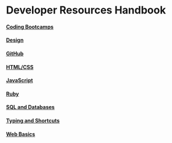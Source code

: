 # Developer Resources Handbook

#### [Coding Bootcamps](./bootcamps/bootcamps.md)
#### [Design](./design/design.md)
#### [GitHub](./github/github.md)
#### [HTML/CSS](./html-css/html-css.md)
#### [JavaScript](./js/js.md)
#### [Ruby](./ruby/ruby.md)
#### [SQL and Databases](./db/sql-db.md)
#### [Typing and Shortcuts](./shortcuts/shortcuts.md)
#### [Web Basics](./web/web.md)
